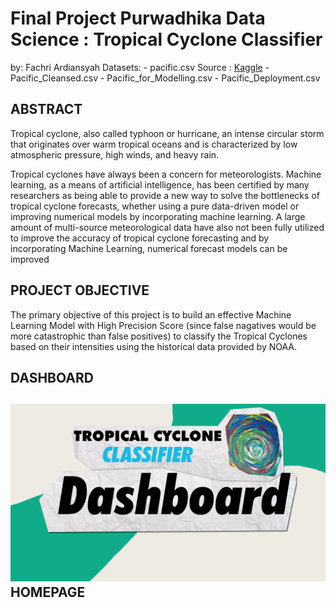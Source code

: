 # Final Project Purwadhika Data Science : Tropical Cyclone Classifier

by: Fachri Ardiansyah
Datasets: - pacific.csv Source : [Kaggle](https://www.kaggle.com/justinas/nba-players-data)
          - Pacific_Cleansed.csv
          - Pacific_for_Modelling.csv
          - Pacific_Deployment.csv

ABSTRACT
---

Tropical cyclone, also called typhoon or hurricane, an intense circular storm that originates over warm tropical oceans and is characterized by low atmospheric pressure, high winds, and heavy rain.

Tropical cyclones have always been a concern for meteorologists. Machine learning, as a means of artificial intelligence, has been certified by many researchers as being able to provide a new way to solve the bottlenecks of tropical cyclone forecasts, whether using a pure data-driven model or improving numerical models by incorporating machine learning. A large amount of multi-source meteorological data have also not been fully utilized to improve the accuracy of tropical cyclone forecasting and by incorporating Machine Learning, numerical forecast models can be improved

PROJECT OBJECTIVE
---
The primary objective of this project is to build an effective Machine Learning Model with High Precision Score (since false nagatives would be more catastrophic than false positives) to classify the Tropical Cyclones based on their intensities using the historical data provided by NOAA.

DASHBOARD
---
![](https://github.com/fachri92/Final_Project_Tropical_Cyclone_Classifier/blob/main/Interface/Slide%2015.png)
HOMEPAGE
---
